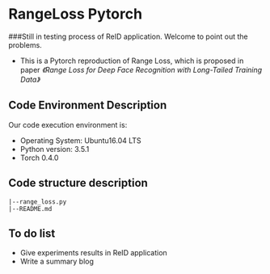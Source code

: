 # RangeLoss Pytorch
###Still in testing process of ReID application. Welcome to point out the problems.
* This is a Pytorch reproduction of Range Loss, which is proposed in paper *《Range Loss for Deep Face Recognition with Long-Tailed Training Data》*

## Code Environment Description
Our code execution environment is:
* Operating System: Ubuntu16.04 LTS
* Python version: 3.5.1
* Torch 0.4.0

## Code structure description
```
|--range_loss.py
|--README.md
```
## To do list
* Give experiments results in ReID application
* Write a summary blog